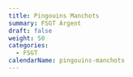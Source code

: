 ```yaml
---
title: Pingouins Manchots
summary: FSGT Argent
draft: false
weight: 50
categories:
  - FSGT
calendarName: pingouins-manchots
---
```

